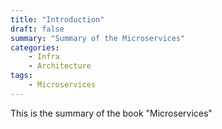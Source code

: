 ```yaml
---
title: "Introduction"
draft: false
summary: "Summary of the Microservices"
categories: 
    - Infra
    - Architecture
tags:
    - Microservices
---
```

This is the summary of the book "Microservices"